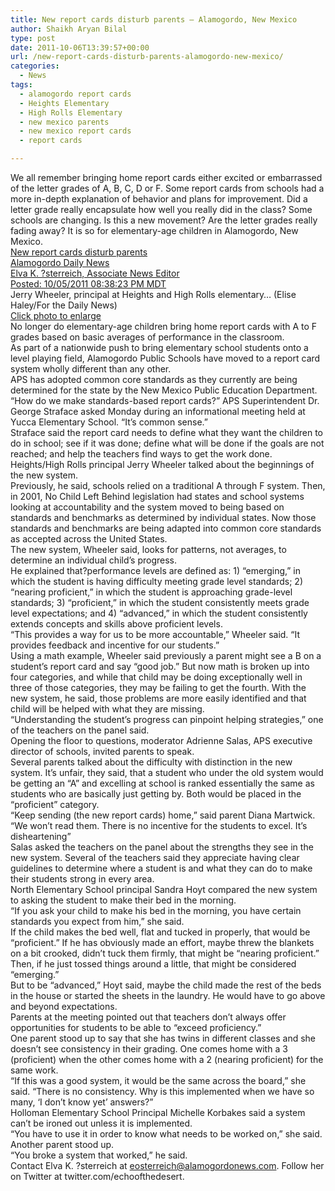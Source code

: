 ```yaml
---
title: New report cards disturb parents – Alamogordo, New Mexico
author: Shaikh Aryan Bilal
type: post
date: 2011-10-06T13:39:57+00:00
url: /new-report-cards-disturb-parents-alamogordo-new-mexico/
categories:
  - News
tags:
  - alamogordo report cards
  - Heights Elementary
  - High Rolls Elementary
  - new mexico parents
  - new mexico report cards
  - report cards

---
```

We all remember bringing home report cards either excited or embarrassed of the letter grades of A, B, C, D or F. Some report cards from schools had a more in-depth explanation of behavior and plans for improvement. Did a letter grade really encapsulate how well you really did in the class? Some schools are changing. Is this a new movement? Are the letter grades really fading away? It is so for elementary-age children in Alamogordo, New Mexico.  
<a title="New report cards disturb parents - Alamogordo, New Mexico" href="http://www.alamogordonews.com/ci_19050157" target="_blank" rel="noopener">New report cards disturb parents<br /> Alamogordo Daily News<br /> Elva K. ?sterreich, Associate News Editor<br /> Posted: 10/05/2011 08:38:23 PM MDT</a>  
Jerry Wheeler, principal at Heights and High Rolls elementary&#8230; (Elise Haley/For the Daily News)  
<a href="http://www.alamogordonews.com/portlet/article/html/render_gallery.jsp?articleId=19050157&siteId=561&startImage=1" target="_blank" rel="noopener">Click photo to enlarge</a>  
No longer do elementary-age children bring home report cards with A to F grades based on basic averages of performance in the classroom.  
As part of a nationwide push to bring elementary school students onto a level playing field, Alamogordo Public Schools have moved to a report card system wholly different than any other.  
APS has adopted common core standards as they currently are being determined for the state by the New Mexico Public Education Department.  
&#8220;How do we make standards-based report cards?&#8221; APS Superintendent Dr. George Straface asked Monday during an informational meeting held at Yucca Elementary School. &#8220;It&#8217;s common sense.&#8221;  
Straface said the report card needs to define what they want the children to do in school; see if it was done; define what will be done if the goals are not reached; and help the teachers find ways to get the work done.  
Heights/High Rolls principal Jerry Wheeler talked about the beginnings of the new system.  
Previously, he said, schools relied on a traditional A through F system. Then, in 2001, No Child Left Behind legislation had states and school systems looking at accountability and the system moved to being based on standards and benchmarks as determined by individual states. Now those standards and benchmarks are being adapted into common core standards as accepted across the United States.  
The new system, Wheeler said, looks for patterns, not averages, to determine an individual child&#8217;s progress.  
He explained that?performance levels are defined as: 1) &#8220;emerging,&#8221; in which the student is having difficulty meeting grade level standards; 2) &#8220;nearing proficient,&#8221; in which the student is approaching grade-level standards; 3) &#8220;proficient,&#8221; in which the student consistently meets grade level expectations; and 4) &#8220;advanced,&#8221; in which the student consistently extends concepts and skills above proficient levels.  
&#8220;This provides a way for us to be more accountable,&#8221; Wheeler said. &#8220;It provides feedback and incentive for our students.&#8221;  
Using a math example, Wheeler said previously a parent might see a B on a student&#8217;s report card and say &#8220;good job.&#8221; But now math is broken up into four categories, and while that child may be doing exceptionally well in three of those categories, they may be failing to get the fourth. With the new system, he said, those problems are more easily identified and that child will be helped with what they are missing.  
&#8220;Understanding the student&#8217;s progress can pinpoint helping strategies,&#8221; one of the teachers on the panel said.  
Opening the floor to questions, moderator Adrienne Salas, APS executive director of schools, invited parents to speak.  
Several parents talked about the difficulty with distinction in the new system. It&#8217;s unfair, they said, that a student who under the old system would be getting an &#8220;A&#8221; and excelling at school is ranked essentially the same as students who are basically just getting by. Both would be placed in the &#8220;proficient&#8221; category.  
&#8220;Keep sending (the new report cards) home,&#8221; said parent Diana Martwick. &#8220;We won&#8217;t read them. There is no incentive for the students to excel. It&#8217;s disheartening&#8221;  
Salas asked the teachers on the panel about the strengths they see in the new system. Several of the teachers said they appreciate having clear guidelines to determine where a student is and what they can do to make their students strong in every area.  
North Elementary School principal Sandra Hoyt compared the new system to asking the student to make their bed in the morning.  
&#8220;If you ask your child to make his bed in the morning, you have certain standards you expect from him,&#8221; she said.  
If the child makes the bed well, flat and tucked in properly, that would be &#8220;proficient.&#8221; If he has obviously made an effort, maybe threw the blankets on a bit crooked, didn&#8217;t tuck them firmly, that might be &#8220;nearing proficient.&#8221; Then, if he just tossed things around a little, that might be considered &#8220;emerging.&#8221;  
But to be &#8220;advanced,&#8221; Hoyt said, maybe the child made the rest of the beds in the house or started the sheets in the laundry. He would have to go above and beyond expectations.  
Parents at the meeting pointed out that teachers don&#8217;t always offer opportunities for students to be able to &#8220;exceed proficiency.&#8221;  
One parent stood up to say that she has twins in different classes and she doesn&#8217;t see consistency in their grading. One comes home with a 3 (proficient) when the other comes home with a 2 (nearing proficient) for the same work.  
&#8220;If this was a good system, it would be the same across the board,&#8221; she said. &#8220;There is no consistency. Why is this implemented when we have so many, &#8216;I don&#8217;t know yet&#8217; answers?&#8221;  
Holloman Elementary School Principal Michelle Korbakes said a system can&#8217;t be ironed out unless it is implemented.  
&#8220;You have to use it in order to know what needs to be worked on,&#8221; she said.  
Another parent stood up.  
&#8220;You broke a system that worked,&#8221; he said.  
Contact Elva K. ?sterreich at eosterreich@alamogordonews.com. Follow her on Twitter at twitter.com/echoofthedesert.